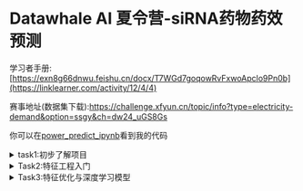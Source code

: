# Datawhale AI 夏令营-siRNA药物药效预测

学习者手册:[https://exn8g66dnwu.feishu.cn/docx/T7WGd7goqowRvFxwoApclo9Pn0b](https://linklearner.com/activity/12/4/4)

赛事地址(数据集下载):https://challenge.xfyun.cn/topic/info?type=electricity-demand&option=ssgy&ch=dw24_uGS8Gs

你可以在[power_predict_ipynb](https://github.com/machenme/Datawhale/blob/main/power_predict/main.ipynb)看到我的代码
<details>

<summary>task1:初步了解项目</summary>

## 数据类型

赛题数据由训练集和测试集组成, 为了保证比赛的公平性, 将每日日期进行脱敏, 用1-N进行标识, 即1为数据集最近一天, 其中1-10为测试集数据.

|特征字段|	字段描述|
|--|--|
|id	|房屋id|
|dt	|日标识|
|type	|房屋类型|
|target	|实际电力消耗, 预测目标|

## 完整代码:

```python
# 1. 导入需要用到的相关库
# 导入 pandas 库, 用于数据处理和分析
import pandas as pd
# 导入 numpy 库, 用于科学计算和多维数组操作
import numpy as np

# 2. 读取训练集和测试集
# 使用 read_csv() 函数从文件中读取训练集数据, 文件名为 'train.csv'
train = pd.read_csv('./data/data283931/train.csv')
# 使用 read_csv() 函数从文件中读取测试集数据, 文件名为 'train.csv'
test = pd.read_csv('./data/data283931/test.csv')

# 3. 计算训练数据最近11-20单位时间内对应id的目标均值
target_mean = train[train['dt']<=20].groupby(['id'])['target'].mean().reset_index()

# 4. 将target_mean作为测试集结果进行合并
test = test.merge(target_mean,  on=['id'],  how='left')

# 5. 保存结果文件到本地
test[['id', 'dt', 'target']].to_csv('submit.csv',  index=None)
```

## 学习代码

```python
target_mean = train[train['dt']<=20].groupby(['id'])['target'].mean().reset_index()
```
- `train[train['dt']<=20]`读取`train`中`dt`列小于等于20的所有数据

- `groupby`函数将数据进行分组然后再进行下一步操作
    - 通过`groupby(['id'])`告诉系统以`id`这列数据进行分组, `id`相同的数据均会被分到一个组里.
    - `groupby(['id'])['target']`则是分组之后只需要`target`这列数据
    - `groupby(['id'])['target'].mean()`获取每个分组的`target`的平均值
- `reset_index()`重建数据索引

```python
test = test.merge(target_mean,  on=['id'],  how='left')
```
`merge`函数用来合并两个DateFrame
- `df1.merge(df2)`与`pd.merge(df1, df2)`是等价的, 都是合并`df1`与`df2`数据
- `on`以哪一列作为合并的依据, 这里以`id`列作为合并的依据
- `how`如何合并, `left`保留左侧df1的所有行, 如果右侧df2中没有匹配的键, 则相应的列将填充为 NaN
    - `right`以右侧为准, 如果左侧没有对应的数据填充NaN
    - `inner`取交集, 合并后的数据只有左右两个df都有的部分
    - `outer`取并集, 保留二者所有行, 没有的部分填充NaN

显然我们不能够简单的用过去11天到20天的平均值作为过去1到10天的预测依据.我们应该找到更好的预测手段.

</details>

<details>

<summary>Task2:特征工程入门</summary>

随着昨天运行了baseline之后, 出现了新的问题, 对于本次数据是否存在一些规律性, 例如按照某些时间间隔出现周期性重复?比如常见的7天, 30天, 90天等等.数据只有500个日期左右, 大于90天的周期性也许意义不大了.

或者某些特征会对最终的预测有着更大的影响, 而某些特征可能对实际预测结果基本没有意义甚至是负面影响?
```python
# 先查看数据是否存在规律
import matplotlib.pyplot as plt

plt.rcParams["font.sans-serif"] = ["SimHei"]  # 用来正常显示中文标签
plt.rcParams["axes.unicode_minus"] = False  # 用来正常显示负号

def draw_pic(data):
    unique_ids = data["id"].unique()
    plt.figure(figsize=(12, 6))

    for id in unique_ids[:5]:
        demo_data = data[data["id"] == id]
        # 为了更直观理解图像, 将target翻转, 题目含义是距离当天的时间, 那么反过来就是历史时间, 
        # 例如0就会对应第一天, 1对应第二天, 一直到496天, 然后通过496天数据来预测未来10天数据.
        plt.plot(demo_data["target"].tolist()[::-1],  label=f"ID: {id}")
    plt.legend()
    plt.title('不同ID对应的每日用电量')
    plt.xlabel('日期')
    plt.ylabel('每日用电量')
    plt.show()

draw_pic(train)
```
![任意5个用户](https://github.com/machenme/Datawhale/blob/main/power_predict/imgs/output.png)

```python
# 也许不同的type类型也有影响?
same_type_train = train[train['type']==0]
draw_pic(same_type_train)
```
![相同Type下任意5个用户](https://github.com/machenme/Datawhale/blob/main/power_predict/imgs/output_same_id.png)



查看不同Type对应的平均用电量
![不同Type对应的平均用电量](https://github.com/machenme/Datawhale/blob/main/power_predict/imgs/diff_type_power_usage.png)



## LightGBM
- LightGBM 是一个梯度 boosting 框架,  使用基于学习算法的决策树. 它是分布式的,  高效的,  装逼的,  它具有以下优势: **速度和内存使用的优化** **减少分割增益的计算量** **通过直方图的相减来进行进一步的加速** **减少内存的使用** **减少并行学习的通信代价** ... 反正就是很多优点
- 项目地址: https://lightgbm.cn/

## 如何使用LightGBM
### 导入对应的软件包
```python
    # 直接上工具LightGBM
import numpy as np
import pandas as pd
import lightgbm as lgb
from sklearn.metrics import (
    mean_squared_log_error, 
    mean_absolute_error, 
    mean_squared_error, 
)
import tqdm
import sys
import os
import gc
import argparse
import warnings

warnings.filterwarnings("ignore")
```
- 导入对应的数据集
```python
train = pd.read_csv("./dataset/train.csv")
test = pd.read_csv("./dataset/test.csv")
```
### 特征工程
```python
# 合并训练数据和测试数据, 并进行排序
data = pd.concat([test,  train],  axis=0,  ignore_index=True)
data = data.sort_values(['id', 'dt'],  ascending=False).reset_index(drop=True)

# 历史平移
for i in range(10, 30):
    data[f'last{i}_target'] = data.groupby(['id'])['target'].shift(i)
    
# 窗口统计
data[f'win3_mean_target'] = (data['last10_target'] + data['last11_target'] + data['last12_target']) / 3

# 进行数据切分
train = data[data.target.notnull()].reset_index(drop=True)
test = data[data.target.isnull()].reset_index(drop=True)

# 确定输入特征
train_cols = [f for f in data.columns if f not in ['id', 'target']]
```
- `pd.concat([test,  train],  axis=0,  ignore_index=True)`
    - `pd.concat` 堆叠数据, 与`merge`不同, 不需要任何依据
    - `axis=0,  ignore_index=True` 按照行合并.`axis=1`则是按照列合并.`ignore_index=True`则是忽略原来的索引
- `sort_values(['id', 'dt'],  ascending=False).reset_index(drop=True)`
    - `sort_values` 对`DateFrame`数据进行排序, 后面跟排序依据
    - `['id', 'dt'],  ascending=False` 以 `id`作为第一排序依据, 如果`id`相同, 再用`dt`作为第二排序依据, 并且`ascending=False`说明不需要反转, 那么默认就是从大到小排序, 也就是降序排列.
    - `reset_index(drop=True)` 排序后重建`DateFrame`索引并且舍弃原来的索引.

```python
for i in range(10, 30):
    data[f'last{i}_target'] = data.groupby(['id'])['target'].shift(i)
```
- `shift(i)`将数据下移`i`行, 前面不足的部分用`NaN`填充后新建一列存在数据的最后

|id|	dt	|type	|target	|last10_target	|last11_target|	last12_target|	last13_target	|last14_target|	last15_target|	
|--|--|--|--|--|--|--|--|--|--|
|fff81139a7|	496|	5|	23.288|	18.145|	NaN|	NaN|	NaN|	NaN	|NaN|
|fff81139a7	|495|	5|	25.252|	22.021	|18.145|	NaN|	NaN	|NaN|	NaN
|fff81139a7	|494|	5|	16.963|	21.282|	22.021|	18.145	|NaN|	NaN|	NaN|
|ff81139a7|	493|	5|	29.759|	22.818|	21.282|	22.021|	18.145|NaN|NaN|

```python
data[f'win3_mean_target'] = (data['last10_target'] + data['last11_target'] + data['last12_target']) / 3
```
- 将过去三天(今天的前第10天, 第11天, 第12天)的数据求平均值

```python
# 进行数据切分
train = data[data.target.notnull()].reset_index(drop=True)
test = data[data.target.isnull()].reset_index(drop=True)
```
- `notnull()` 只保留非空行的数据

注意的训练集和验证集的构建:因为数据存在时序关系, 所以需要严格按照时序进行切分, 并且时间序列问题只能是过去的事情对未来造成影响, 反过来则没有意义

### 创建模型
```python
def time_model(lgb,  train_df,  test_df,  cols):
    # 训练集和验证集切分
    trn_x,  trn_y = train_df[train_df.dt>=31][cols],  train_df[train_df.dt>=31]['target']
    val_x,  val_y = train_df[train_df.dt<=30][cols],  train_df[train_df.dt<=30]['target']
    # 构建模型输入数据
    train_matrix = lgb.Dataset(trn_x,  label=trn_y)
    valid_matrix = lgb.Dataset(val_x,  label=val_y)
    # lightgbm参数
    lgb_params = {
        'boosting_type': 'gbdt', 
        'objective': 'regression', 
        'metric': 'mse', 
        'min_child_weight': 5, 
        'num_leaves': 2 ** 5, 
        'lambda_l2': 10, 
        'feature_fraction': 0.8, 
        'bagging_fraction': 0.8, 
        'bagging_freq': 4, 
        'learning_rate': 0.05, 
        'seed': 2024, 
        'nthread' : 16, 
        'verbose' : -1, 
    }
    # 训练模型
    model = lgb.train(lgb_params,  train_matrix,  50000,  valid_sets=[train_matrix,  valid_matrix],  
                      categorical_feature=[],  verbose_eval=500,  early_stopping_rounds=500)
    # 验证集和测试集结果预测
    val_pred = model.predict(val_x,  num_iteration=model.best_iteration)
    test_pred = model.predict(test_df[cols],  num_iteration=model.best_iteration)
    # 离线分数评估
    score = mean_squared_error(val_pred,  val_y)
    print(score)
       
    return val_pred,  test_pred
    
lgb_oof,  lgb_test = time_model(lgb,  train,  test,  train_cols)

# 保存结果文件到本地
test['target'] = lgb_test
test[['id', 'dt', 'target']].to_csv('submit.csv',  index=None)
```
- LightGBM 可以直接使用 categorical features(分类特征)作为 input(输入). 它不需要被转换成 `one-hot coding(独热编码)`,  并且它比独热编码更快(约快上 8 倍)
    - 在构造 `Dataset` 之前,  应该将分类特征转换为 `int` 类型的值.

自己添加了L1正则化优化, 结果发现不能乱改, 改了反而降低了准确率QaQ.后面希望有更准确的做法

更新:当回溯周期提高到90天后, 获得了稍好的成绩, 哈哈哈哈



</details>
<details>

<summary>Task3:特征优化与深度学习模型</summary>

Task2中了解了Lightgbm与前10天数据以及3天融合数据一起工作并不能取得较好的结果.也许需要多种模型融合或者直接使用神经网络LSTM之类的时间序列模型.

## 什么是时间特征?
- 在深度学习中, 时间特征通常指的是数据集中与时间相关的属性或模式, 它们可以用于预测或分类任务.时间特征可以是连续的, 也可以是离散的, 它们可以反映数据随时间变化的趋势、周期性或季节性.
    - 通过`特征工程`挖掘特征可以很快的提升模型预测效果
![时间特征](https://github.com/machenme/Datawhale/blob/main/power_predict/imgs/time-series.png)

## 特征优化
![项目流程](https://github.com/machenme/Datawhale/blob/main/power_predict/imgs/liucheng.png)

- 模型优化: 不同模型, 不同超参数, 模型相互组合
- 特征优化: 尝试提取更多特征
    - 历史平移: 通过将时间序列数据中的每个时间点的值向前或向后移动一定数量的周期来创建的.例如, 如果我们有一个时间序列 $t_1,  t_2,  ...,  t_n $ , 我们可以创建平移特征 $t_{t-1},  t_{t-2},  ...,  t_{t-k}$, 其中 $k$ 是平移的周期数.这些特征可以帮助模型理解时间序列中过去的值如何影响当前值, 从而捕捉时间依赖性.

    - 差分特征: 通过计算连续时间点之间的差异来创建的.对于时间序列$t_1,  t_2,  ...,  t_n$, 一阶差分可以表示为$\Delta t_t = t_t - t_{t-1}$.
        - 差分可以减少时间序列的非平稳性, 即消除或减少序列的均值和方差随时间变化的特性.这有助于突出时间序列的趋势或季节性变化.
        - 高阶差分可以通过连续计算差分来实现, 例如, 二阶差分是一阶差分的差分.
    - 窗口统计特征: 在时间序列分析中, 对数据的特定时间窗口（连续的时间段）进行统计分析, 以提取该窗口内数据的某些统计属性.这些特征可以捕捉时间序列的局部特性, 趋势、波动性、周期性等.

合并训练数据和测试数据,对 `id` `dt` 依次排序 `id`优先
```python

data = pd.concat([train, test], axis=0).reset_index(drop=True)
data = data.sort_values(['id','dt'], ascending=False).reset_index(drop=True)
```
以`id`为分组依据之后,找到每组的`target`数据,然后`shift`从第10天到35天一共26列数据
```python
for i in range(10,36):
    # 以id为分组依据之后,找到每组的
    data[f'target_shift{i}'] = data.groupby('id')['target'].shift(i)
```
对`shift10`进行1到3天的差分数据提取更多有用信息
```python

for i in range(1,4):
    data[f'target_shift10_diff{i}'] = data.groupby('id')['target_shift10'].diff(i)
```

`rolling`函数用于创建一个滚动窗口

- `window` 滚动窗口大小
- `min_periods` 定义了进行计算所需的最小元素数量. 如果窗口中的元素数量少于`min_periods`, 那么结果将被标记为NaN. 这个参数可以防止在窗口开始或结束时, 由于数据不足而产生误导性的结果.
- `closed` 决定了包含数据哪个端点, 默认是`left`左闭右开. 还有`right` `both` `none`

与`Lightgbm`类似,不过这次采用了三种模型混合,分别是`Lightgbm` `xgboost` `catboost`

- LightGBM 是一个基于梯度提升框架的高效、分布式、高性能的机器学习算法，它使用基于树的学习算法，特别适合处理大规模数据集。
    - 在时间序列预测中，LightGBM 可以处理高维数据，并且通常能够快速收敛，提供准确的预测结果。

- XGBoost（eXtreme Gradient Boosting）是一种优化的梯度提升库，它设计用于提高树算法的性能，特别是在计算速度和准确性方面。
    - 在时间序列分析中，XGBoost 能够处理缺失值，并且支持自定义的树模型结构，使其在预测任务中表现出色。

- CatBoost 是一种先进的梯度提升算法，它特别擅长处理分类特征（categorical features），并提供了对类别特征的内置支持。
    - 在时间序列预测中，CatBoost 能够自动处理时间序列中的类别特征，并提供稳定和准确的预测。

### 三种模型优劣势
- LightGBM 的优势在于其速度和低内存使用，适合处理大规模数据集，但可能需要更多的调参来优化模型。
- XGBoost 的优势在于其灵活性和对缺失值的良好处理，但可能在某些情况下比LightGBM慢。
- CatBoost 的优势在于对类别特征的自动处理和稳定性，但可能在处理非类别特征时不如LightGBM和XGBoost高效。

事实上三种模型拟合之后结果确实有一定的提升,但是幅度不大,从252提升到了235左右,看来得另辟蹊径
<details>

<summary>模型代码</summary>

```python
# 窗口统计
for win in [15,30,50,70]:
    data[f'target_win{win}_mean'] = data.groupby('id')['target'].rolling(window=win, min_periods=3, closed='left').mean().values
    data[f'target_win{win}_max'] = data.groupby('id')['target'].rolling(window=win, min_periods=3, closed='left').max().values
    data[f'target_win{win}_min'] = data.groupby('id')['target'].rolling(window=win, min_periods=3, closed='left').min().values
    data[f'target_win{win}_std'] = data.groupby('id')['target'].rolling(window=win, min_periods=3, closed='left').std().values
# 历史平移 + 窗口统计
for win in [7,14,28,35,50,70]:
    data[f'target_shift10_win{win}_mean'] = data.groupby('id')['target_shift10'].rolling(window=win, min_periods=3, closed='left').mean().values
    data[f'target_shift10_win{win}_max'] = data.groupby('id')['target_shift10'].rolling(window=win, min_periods=3, closed='left').max().values
    data[f'target_shift10_win{win}_min'] = data.groupby('id')['target_shift10'].rolling(window=win, min_periods=3, closed='left').min().values
    data[f'target_shift10_win{win}_sum'] = data.groupby('id')['target_shift10'].rolling(window=win, min_periods=3, closed='left').sum().values
    data[f'target_shift710win{win}_std'] = data.groupby('id')['target_shift10'].rolling(window=win, min_periods=3, closed='left').std().values
```
```python
from sklearn.model_selection import StratifiedKFold, KFold, GroupKFold
import lightgbm as lgb
import xgboost as xgb
from catboost import CatBoostRegressor
from sklearn.metrics import mean_squared_error, mean_absolute_error


def cv_model(clf, train_x, train_y, test_x, clf_name, seed=2024):
    """
    clf：调用模型
    train_x：训练数据
    train_y：训练数据对应标签
    test_x：测试数据
    clf_name：选择使用模型名
    seed：随机种子
    """
    folds = 5
    kf = KFold(n_splits=folds, shuffle=True, random_state=seed)
    oof = np.zeros(train_x.shape[0])
    test_predict = np.zeros(test_x.shape[0])
    cv_scores = []

    for i, (train_index, valid_index) in enumerate(kf.split(train_x, train_y)):
        print(
            "************************************ {} ************************************".format(
                str(i + 1)
            )
        )
        trn_x, trn_y, val_x, val_y = (
            train_x.iloc[train_index],
            train_y[train_index],
            train_x.iloc[valid_index],
            train_y[valid_index],
        )

        if clf_name == "lgb":
            train_matrix = clf.Dataset(trn_x, label=trn_y)
            valid_matrix = clf.Dataset(val_x, label=val_y)
            params = {
                "boosting_type": "gbdt",
                "objective": "regression",
                "metric": "mae",
                "min_child_weight": 6,
                "num_leaves": 2**6,
                "lambda_l2": 10,
                "feature_fraction": 0.8,
                "bagging_fraction": 0.8,
                "bagging_freq": 4,
                "learning_rate": 0.1,
                "seed": 2023,
                "nthread": 16,
                "verbose": -1,
            }
            model = clf.train(
                params,
                train_matrix,
                1000,
                valid_sets=[train_matrix, valid_matrix],
                categorical_feature=[],
                verbose_eval=200,
                early_stopping_rounds=100,
            )
            val_pred = model.predict(val_x, num_iteration=model.best_iteration)
            test_pred = model.predict(test_x, num_iteration=model.best_iteration)

        if clf_name == "xgb":
            xgb_params = {
                "booster": "gbtree",
                "objective": "reg:squarederror",
                "eval_metric": "mae",
                "max_depth": 5,
                "lambda": 10,
                "subsample": 0.7,
                "colsample_bytree": 0.7,
                "colsample_bylevel": 0.7,
                "eta": 0.1,
                "tree_method": "hist",
                "seed": 520,
                "nthread": 16,
            }
            train_matrix = clf.DMatrix(trn_x, label=trn_y)
            valid_matrix = clf.DMatrix(val_x, label=val_y)
            test_matrix = clf.DMatrix(test_x)

            watchlist = [(train_matrix, "train"), (valid_matrix, "eval")]

            model = clf.train(
                xgb_params,
                train_matrix,
                num_boost_round=1000,
                evals=watchlist,
                verbose_eval=200,
                early_stopping_rounds=100,
            )
            val_pred = model.predict(valid_matrix)
            test_pred = model.predict(test_matrix)

        if clf_name == "cat":
            params = {
                "learning_rate": 0.1,
                "depth": 5,
                "bootstrap_type": "Bernoulli",
                "random_seed": 2023,
                "od_type": "Iter",
                "od_wait": 100,
                "random_seed": 11,
                "allow_writing_files": False,
            }

            model = clf(iterations=1000, **params)
            model.fit(
                trn_x,
                trn_y,
                eval_set=(val_x, val_y),
                metric_period=200,
                use_best_model=True,
                cat_features=[],
                verbose=1,
            )

            val_pred = model.predict(val_x)
            test_pred = model.predict(test_x)

        oof[valid_index] = val_pred
        test_predict += test_pred / kf.n_splits

        score = mean_absolute_error(val_y, val_pred)
        cv_scores.append(score)
        print(cv_scores)

    return oof, test_predict


# 选择lightgbm模型
lgb_oof, lgb_test = cv_model(
    lgb, train[train_cols], train["target"], test[train_cols], "lgb"
)
# 选择xgboost模型
xgb_oof, xgb_test = cv_model(
    xgb, train[train_cols], train["target"], test[train_cols], "xgb"
)
# 选择catboost模型
cat_oof, cat_test = cv_model(
    CatBoostRegressor, train[train_cols], train["target"], test[train_cols], "cat"
)

# 进行取平均融合
final_test = (lgb_test + xgb_test + cat_test) / 3
```
</details>

## Stacking融合与加权平均
Stacking融合和简单的加权平均是两种不同的模型融合技术二者都在机器学习中用于提高预测的准确性
- Stacking 是一种更复杂的模型集成技术，它使用多个不同的模型作为基模型，并将它们的预测结果作为输入来训练一个新的模型，称为元模型（meta-model）或顶层模型。
    - 在Stacking中，基模型可以是不同类型的算法，例如决策树、神经网络、支持向量机等，而不仅仅是梯度提升机。
    - Stacking通常涉及两个或多个层次的模型：第一层是基模型，第二层是元模型，后者学习如何最好地组合基模型的预测。


- 加权平均是一种更简单的模型融合方法，它直接将不同模型的预测结果按照一定的权重进行平均。
    - 这种方法不需要训练额外的模型，只需要确定每个模型预测结果的权重，然后计算加权和。
    - 加权平均通常不考虑模型之间的复杂关系，而是简单地将它们视为独立的预测器。

- 异同点
    - 模型复杂性：Stacking融合通常比加权平均更复杂，因为它涉及到训练一个额外的元模型。
    - 模型多样性：Stacking可以利用不同类型的模型，而加权平均通常用于同质模型的预测结果的组合。
    - 训练过程：Stacking需要一个额外的训练步骤来训练元模型，而加权平均只需要确定权重并计算加权和。
    - 性能提升：Stacking由于考虑了模型之间的相互作用，可能在某些情况下比简单的加权平均提供更好的性能提升。
    - 计算成本：Stacking由于需要训练额外的模型，因此在计算上可能更加昂贵，而加权平均则相对简单且计算成本较低。

在实际应用中，选择哪种融合方法取决于具体问题的需求、可用数据、计算资源以及模型的多样性。有时，简单的加权平均就足够有效，而在需要更复杂模型集成以提高预测准确性的情况下，选择使用Stacking融合可能更好。

代码就不放了.结果从235.2提升到了234.2 我认为应该是属于误差可以忽略不计QaQ. 是时候掏出终极神器了--**神经网络**

## 神经网络
你可以在[lstm_pro.ipynb](https://github.com/machenme/Datawhale/blob/main/power_predict/lstm_pro.ipynb)查看我用`torch`写的LSTM代码,目前成绩大幅提高.从230提高到了1500!虽然是反向提升.估计哪里没写对.
1. 导入必要库和数据
```python
import pandas as pd
import numpy as np
import torch
from torch.utils.data import Dataset, DataLoader
from torch import nn, optim
import torch.nn.functional as F

train = pd.read_csv("train.csv")
test = pd.read_csv("test.csv")
```
2. 定义数据集
```python
class TimeSeriesDataset(Dataset):
    def __init__(self, df, look_back=100):
        self.look_back = look_back
        self.data, self.labels, self.oot = self.preprocess_data(df)

    def preprocess_data(self, df):
        grouped = df.groupby("id")
        datasets = {id: group.values for id, group in grouped}

        X, Y, OOT = [], [], []
        for id, data in datasets.items():
            for i in range(10, 15):  # 每个id构建5个序列
                a = data[i : (i + self.look_back), 3]
                a = np.append(a, np.array([0] * (self.look_back - len(a))))
                X.append(a[::-1])
                Y.append(data[i - 10 : i, 3][::-1])

            a = data[: self.look_back, 3]
            a = np.append(a, np.array([0] * (self.look_back - len(a))))
            OOT.append(a[::-1])

        return (
            np.array(X, dtype=np.float64),
            np.array(Y, dtype=np.float64),
            np.array(OOT, dtype=np.float64),
        )

    def __len__(self):
        return len(self.data)

    def __getitem__(self, idx):
        X = torch.tensor(self.data[idx], dtype=torch.float32).unsqueeze(1)
        Y = torch.tensor(self.labels[idx], dtype=torch.float32)
        return X, Y
```
3. 定义`LSTM`模型
```python
class LSTMModel(nn.Module):
    def __init__(self, look_back, n_features, n_output):
        super(LSTMModel, self).__init__()
        self.lstm = nn.LSTM(input_size=n_features, hidden_size=50, batch_first=True)
        self.fc = nn.Linear(50, n_output)
        
    def forward(self, x):
        lstm_out, _ = self.lstm(x)
        lstm_out = lstm_out[:, -1, :]
        out = self.fc(lstm_out)
        return out

```
4. 训练模型
```python
# 定义超参数
look_back = 100
n_features = 1
n_output = 10
batch_size = 64
epochs = 10
learning_rate = 0.001

# 创建数据集和数据加载器
train_dataset = TimeSeriesDataset(train, look_back=look_back)
train_loader = DataLoader(train_dataset, batch_size=batch_size, shuffle=True)

# 实例化模型、损失函数和优化器
model = LSTMModel(look_back, n_features, n_output)
criterion = nn.MSELoss()
optimizer = optim.Adam(model.parameters(), lr=learning_rate)

# 训练模型
model.train()
for epoch in range(epochs):
    for X, Y in train_loader:
        optimizer.zero_grad()
        output = model(X)
        loss = criterion(output, Y)
        loss.backward()
        optimizer.step()
    print(f'Epoch [{epoch+1}/{epochs}], Loss: {loss.item():.4f}')

```
5. 模型预测
```python
oot_data = torch.tensor(train_dataset.oot, dtype=torch.float32).unsqueeze(2)
model.eval()
with torch.no_grad():
    predicted_values = model(oot_data).numpy()

```
6. 保存结果
```python
test["target"] = predicted_values.flatten()
test[["id", "dt", "target"]].to_csv("submit_lstm.csv", index=None)
```
</details>

